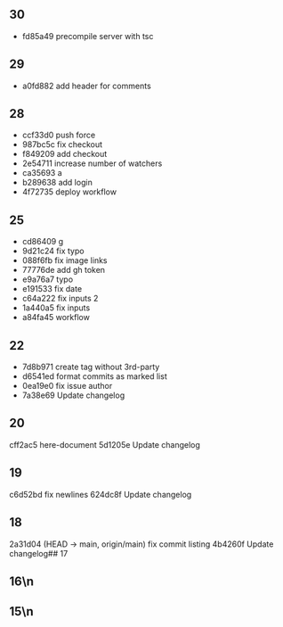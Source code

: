 ## 30
- fd85a49 precompile server with tsc
## 29
- a0fd882 add header for comments
## 28
- ccf33d0 push force
- 987bc5c fix checkout
- f849209 add checkout
- 2e54711 increase number of watchers
- ca35693 a
- b289638 add login
- 4f72735 deploy workflow
## 25
- cd86409 g
- 9d21c24 fix typo
- 088f6fb fix image links
- 77776de add gh token
- e9a76a7 typo
- e191533 fix date
- c64a222 fix inputs 2
- 1a440a5 fix inputs
- a84fa45  workflow
## 22
- 7d8b971 create tag without 3rd-party
- d6541ed format commits as marked list
- 0ea19e0 fix issue author
- 7a38e69 Update changelog
## 20
cff2ac5 here-document
5d1205e Update changelog
## 19
c6d52bd fix newlines
624dc8f Update changelog
## 18
 2a31d04 (HEAD -> main, origin/main) fix commit listing
4b4260f Update changelog## 17
 ## 16\n 
## 15\n 
